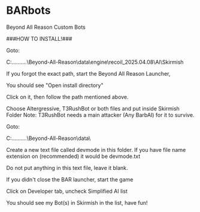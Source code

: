 # BARbots
Beyond All Reason Custom Bots

###HOW TO INSTALL!###

Goto:

C:..........\Beyond-All-Reason\data\engine\recoil_2025.04.08\AI\Skirmish

If you forgot the exact path, start the Beyond All Reason Launcher,

You should see "Open install directory"

Click on it, then follow the path mentioned above.

Choose Altergressive, T3RushBot or both files and put inside Skirmish Folder
Note: T3RushBot needs a main attacker (Any BarbAI) for it to survive.

Goto:

C:..........\Beyond-All-Reason\data\

Create a new text file called devmode in this folder.
If you have file name extension on (recommended) it would be devmode.txt

Do not put anything in this text file, leave it blank.

If you didn't close the BAR launcher, start the game

Click on Developer tab, uncheck Simplified AI list

You should see my Bot(s) in Skirmish in the list, have fun!
